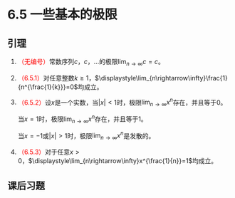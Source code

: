 # 6.5 一些基本的极限

## 引理

1. <font color=red>（无编号）</font>常数序列$c$，$c$，$...$的极限$\displaystyle\lim_{n\rightarrow\infty}c=c$。

2. <font color=red>（6.5.1）</font>对任意整数$k\geq 1$，$\displaystyle\lim_{n\rightarrow\infty}\frac{1}{n^{\frac{1}{k}}}=0$均成立。

3. <font color=red>（6.5.2）</font>设$x$是一个实数，当$|x|<1$时，极限$\displaystyle\lim_{n\rightarrow\infty}x^n$存在，并且等于$0$。

   当$x=1$时，极限$\displaystyle\lim_{n\rightarrow\infty}x^n$存在，并且等于1。

   当$x=-1$或$|x|>1$时，极限$\displaystyle\lim_{n\rightarrow\infty}x^n$是发散的。

4. <font color=red>（6.5.3）</font>对于任意$x>0$，$\displaystyle\lim_{n\rightarrow\infty}x^{\frac{1}{n}}=1$均成立。

## 课后习题

